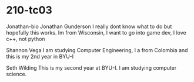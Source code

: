 # 210-tc03

Jonathan-bio
Jonathan Gunderson 
I really dont know what to do but hopefully this works. Im from Wisconsin, I want to go into game dev, I love c++, not python

Shannon Vega 
I am studying Computer Engineering, I a from Colombia and this is my 2nd year in BYU-I

Seth Wilding
This is my second year at BYU-I.  I am studying computer science. 





